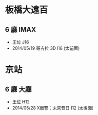 

# 板橋大遠百

## 6 廳 IMAX

* 王位 J16
* 2014/05/19 哥吉拉 3D I16  (太前面)


# 京站

## 6 廳 大廳

* 王位 H12
* 2014/05/28 X戰警：未來昔日 I12  (太後面)
